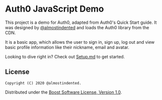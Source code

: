 # Auth0 JavaScript Demo

This project is a demo for Auth0, adapted from Auth0's Quick Start guide.
It was designed by [@almostindented](https://github.com/almostindented) and loads the Auth0 library from the CDN.

It is a basic app, which allows the user to sign in, sign up, log out and view basic profile information like their nickname, email and avatar.

Looking to dive right in? Check out [Setup.md](https://github.com/almostindented/auth0-demo-js/blob/master/Setup.md) to get started.

## License
    Copyright (C) 2020 @almostindented.
Distributed under the [Boost Software License, Version 1.0](https://www.boost.org/LICENSE_1_0.txt).
